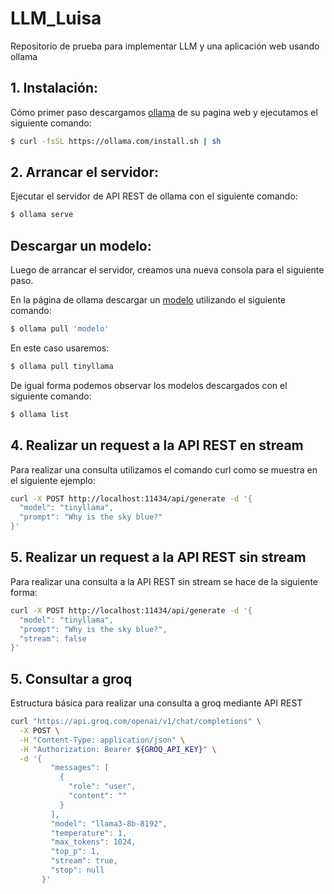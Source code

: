# LLM_Luisa
Repositorio de prueba para implementar LLM y una aplicación web usando ollama

## 1. Instalación:
Cómo primer paso descargamos [ollama](https://ollama.com/download/linux) de su pagina web y ejecutamos el siguiente comando:

````bash 
$ curl -fsSL https://ollama.com/install.sh | sh
````

## 2. Arrancar el servidor:
Ejecutar el servidor de API REST de ollama con el siguiente comando:

````bash 
$ ollama serve
````

## Descargar un modelo:
Luego de arrancar el servidor, creamos una nueva consola para el siguiente paso.

En la página de ollama descargar un [modelo](https://ollama.com/library) utilizando el siguiente comando:

````bash 
$ ollama pull 'modelo'
````

En este caso usaremos:

````bash 
$ ollama pull tinyllama
````

De igual forma podemos observar los modelos descargados con el siguiente comando:

````bash 
$ ollama list
````

## 4. Realizar un request a la API REST en stream

Para realizar una consulta utilizamos el comando curl como se muestra en el siguiente ejemplo:

````bash 
curl -X POST http://localhost:11434/api/generate -d '{
  "model": "tinyllama",
  "prompt": "Why is the sky blue?"
}'
````

## 5. Realizar un request a la API REST sin stream

Para realizar una consulta a la API REST sin stream se hace de la siguiente forma:

````bash 
curl -X POST http://localhost:11434/api/generate -d '{
  "model": "tinyllama",
  "prompt": "Why is the sky blue?",
  "stream": false
}'
````

## 5. Consultar a groq

Estructura básica para realizar una consulta a groq mediante API REST

````bash 
curl "https://api.groq.com/openai/v1/chat/completions" \
  -X POST \
  -H "Content-Type: application/json" \
  -H "Authorization: Bearer ${GROQ_API_KEY}" \
  -d '{
         "messages": [
           {
             "role": "user",
             "content": ""
           }
         ],
         "model": "llama3-8b-8192",
         "temperature": 1,
         "max_tokens": 1024,
         "top_p": 1,
         "stream": true,
         "stop": null
       }'
````